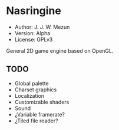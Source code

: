 # Nasringine

* Author: J. J. W. Mezun
* Version: Alpha
* License: GPLv3

General 2D game engine based on OpenGL.

## TODO

* Global palette
* Charset graphics
* Localization
* Customizable shaders
* Sound
* ¿Variable framerate?
* ¿Tiled file reader?